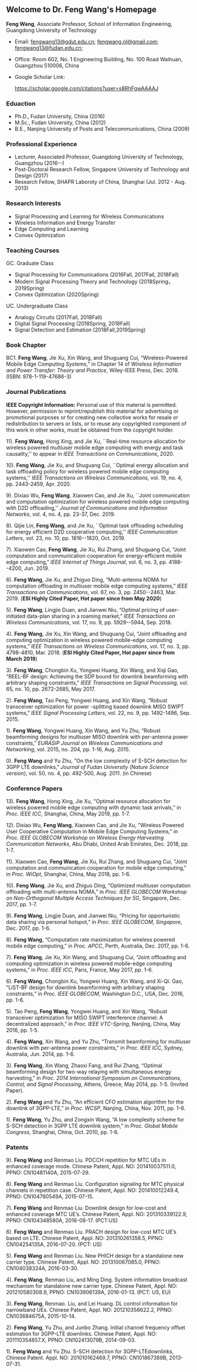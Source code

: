 ## Welcome to Dr. Feng Wang's Homepage

**Feng Wang**, Associate Professor, School of Information Engineering, Guangdong University of Technology

- Email: fengwang13@gdut.edu.cn; fengwang.nl@gmail.com; fengwang13@fudan.edu.cn; 

- Office: Room 602, No. 1 Engineering Building, No. 100 Road Waihuan, Guangzhou 510006, China
- Google Scholar Link: 

  https://scholar.google.com/citations?user=s8RhFgwAAAAJ

### Eduaction ####
- Ph.D.,  Fudan University, China (2016)
- M.Sc.,  Fudan University, China (2012)
- B.E.,   Nanjing University of Posts and Telecommunications, China (2009)

### Professional Experience ###
- Lecturer, Associated Professor, Guangdong University of Technology, Guangzhou (2016--)
- Post-Doctoral Research Fellow, Singapore University of Technology and Design (2017)
- Research Fellow, SHAPR Laboroty of China, Shanghai (Jul. 2012 - Aug. 2013)

### Research Interests
- Signal Processing and Learning for Wireless Communications
- Wireless Information and Energy Transfer
- Edge Computing and Learning
- Convex Opitmization

### Teaching Courses
GC. Graduate Class
- Signal Processing for Communications (2016Fall, 2017Fall, 2018Fall) 
- Modern Signal Processing Theory and Technology (2018Spring，2019Spring)
- Convex Optimization (2020Spring)

UC. Undergraduate Class
- Analogy Circuits (2017Fall, 2018Fall) 
- Digital Signal Processing (2018Spring, 2018Fall)
- Signal Detection and Estimation (2018Fall,2019Spring)


### Book Chapter
BC1. **Feng Wang**, Jie Xu, Xin Wang, and Shuguang Cui, “Wireless-Powered Mobile Edge Computing Systems,” in Chapter 14 of *Wireless Information and Power Transfer: Theory and Practice*, Wiley-IEEE Press, Dec. 2018. (ISBN: 978-1-119-47686-3)

### Journal Publications
**IEEE Copyright Information:** Personal use of this material is permitted. However, permission to reprint/republish this material for advertising or promotional purposes or for creating new collective works for resale or redistribution to servers or lists, or to reuse any copyrighted component of this work in other works, must be obtained from the copyright holder.

11). **Feng Wang**, Hong Xing, and Jie Xu, ``Real-time resource allocation for wireless powered multiuser mobile edge computing with energy and task causality,'' to appear in *IEEE Transactions on Communications*, 2020.

10). **Feng Wang**, Jie Xu, and Shuguang Cui, ``Optimal energy allocation and task offloading policy for wireless powered mobile edge computing systems,'' *IEEE Transactions on Wireless Communications*, vol. 19, no. 4, pp. 2443-2459, Apr. 2020.

9). Dixiao Wu, **Feng Wang**, Xiaowen Cao, and Jie Xu, ``Joint communication and computation optimization for wireless powered mobile edge computing with D2D offloading,'' *Journal of Communications and Information Networks*, vol. 4, no. 4, pp. 23-37, Dec. 2019.

8). Qijie Lin, **Feng Wang**, and Jie Xu, ``Optimal task offloading scheduling for energy efficient D2D cooperative computing,'' *IEEE Communication Letters*, vol. 23, no. 10, pp. 1816--1820, Oct. 2019.

7). Xiaowen Cao, **Feng Wang**, Jie Xu, Rui Zhang, and Shuguang Cui, “Joint computation and communication cooperation
for energy-efficient mobile edge computing,” *IEEE Internet of Things Journal*, vol. 6, no. 3, pp. 4188--4200, Jun. 2019. 

6). **Feng Wang**, Jie Xu, and Zhiguo Ding, “Multi-antenna NOMA for computation offloading in multiuser mobile edge computing systems,”  *IEEE Transactions on Communications*, vol. 67, no. 3, pp. 2450--2463, Mar. 2019. (**ESI Highly Cited Paper, Hot paper since from May 2020**)


5). **Feng Wang**, Lingjie Duan, and Jianwei Niu, “Optimal pricing of user-initiated data-plan sharing in a roaming market,” *IEEE Transactions on Wireless Communications*, vol. 17, no. 9, pp. 5929--5944, Sep. 2018. 

4). **Feng Wang**, Jie Xu, Xin Wang, and Shuguang Cui, “Joint offloading and computing optimization in wireless powered mobile-edge computing systems,” *IEEE Transactions on Wireless Communications*, vol. 17, no. 3, pp. 4798-4810, Mar. 2018. (**ESI Highly Cited Paper, Hot paper since from March 2019**)

3). **Feng Wang**, Chongbin Xu, Yongwei Huang, Xin Wang, and Xiqi Gao, “REEL-BF design: Achieving the SDP bound for downlink beamforming with arbitrary shaping constraints,” *IEEE Transactions on Signal Processing*, vol. 65, no. 10, pp. 2672-2685, May 2017.

2). **Feng Wang**, Tao Peng, Yongwei Huang, and Xin Wang, “Robust transceiver optimization for power -splitting based downlink MISO SWIPT systems,” *IEEE Signal Processing Letters*, vol. 22, no. 9, pp. 1492-1496, Sep. 2015.

1). **Feng Wang**, Yongwei Huang, Xin Wang, and Yu Zhu, “Robust beamforming designs for multiuser MISO downlink with per-antenna power constraints,” *EURASIP Journal on Wireless Communications and Networking*, vol. 2015, no. 204, pp. 1-16, Aug. 2015.

0). **Feng Wang** and Yu Zhu, “On the low complexity of S-SCH detection for 3GPP LTE downlinks,” *Journal of Fudan University (Nature Science version)*, vol. 50, no. 4, pp. 492-500, Aug. 2011. (in Chinese)

### Conference Papers
13). **Feng Wang**, Hong Xing, Jie Xu, "Optimal resource allocation for wireless powered mobile edge computing with dynamic task arrivals,” in *Proc. IEEE ICC*, Shanghai, China, May 2019, pp. 1-7.

12).	Dixiao Wu, **Feng Wang**, Xiaowen Cao, and Jie Xu, "Wireless Powered User Cooperative Computation in Mobile Edge Computing Systems," in *Proc. IEEE GLOBECOM Workshop on Wireless Energy Harvesting Communication Networks*, Abu Dhabi, United Arab Emirates, Dec. 2018, pp. 1-7.

11). Xiaowen Cao, **Feng Wang**, Jie Xu, Rui Zhang, and Shuguang Cui, “Joint computation and communication cooperation for mobile edge computing,” in *Proc. WiOpt*, Shanghai, China, May 2018, pp. 1-6.

10).	**Feng Wang**, Jie Xu, and Zhiguo Ding, “Optimized multiuser computation offloading with multi-antenna NOMA,” in *Proc. IEEE GLOBECOM Workshop on Non-Orthogonal Multiple Access Techniques for 5G*, Singapore, Dec. 2017, pp. 1-7.

9).	**Feng Wang**, Lingjie Duan, and Jianwei Niu, “Pricing for opportunistic data sharing via personal hotspot,” in *Proc. IEEE GLOBECOM, Singapore*, Dec. 2017, pp. 1-6.

8).	**Feng Wang**, “Computation rate maximization for wireless powered mobile edge computing,” in *Proc. APCC*, Perth, Australia, Dec. 2017, pp. 1-6.

7).	**Feng Wang**, Jie Xu, Xin Wang, and Shuguang Cui, “Joint offloading and computing optimization in wireless powered mobile-edge computing systems,” in *Proc. IEEE ICC*, Paris, France, May 2017, pp. 1-6.

6).	**Feng Wang**, Chongbin Xu, Yongwei Huang, Xin Wang, and Xi-Qi. Gao, “LiST-BF design for downlink beamforming with arbitrary shaping constraints,” in *Proc. IEEE GLOBECOM*, Washington D.C., USA, Dec. 2016, pp. 1-6.

5).	Tao Peng, **Feng Wang**, Yongwei Huang, and Xin Wang, “Robust transceiver optimization for MISO SWIPT interference channel: A decentralized approach,” in *Proc. IEEE VTC-Spring*, Nanjing, China, May 2016, pp. 1-5.

4).	**Feng Wang**, Xin Wang, and Yu Zhu, “Transmit beamforming for multiuser downlink with per-antenna power constraints,” in *Proc. IEEE ICC*, Sydney, Australia, Jun. 2014, pp. 1-6. 

3).	**Feng Wang**, Xin Wang, Zhaoxi Fang, and Rui Zhang, “Optimal beamforming design for two-way relaying with simultaneous energy harvesting,” in *Proc. 2014 International Symposium on Communications, Control, and Signal Processing*, Athens, Greece, May 2014, pp. 1-5. (Invited Paper). 

2).	**Feng Wang** and Yu Zhu, “An efficient CFO estimation algorithm for the downlink of 3GPP-LTE,” in *Proc. WCSP*, Nanjing, China, Nov. 2011, pp. 1-6. 

1).	**Feng Wang**, Yu Zhu, and Zongxin Wang, “A low complexity scheme for S-SCH detection in 3GPP LTE downlink system,” in *Proc. Global Mobile Congress*, Shanghai, China, Oct. 2010, pp. 1-6.  

### Patents
9).	**Feng Wang** and Renmao Liu. PDCCH repetition for MTC UEs in enhanced coverage mode. Chinese Patent, Appl. NO: 201410037511.0, PPNO: CN10481140A, 2015-07-29.

8).	**Feng Wang** and Renmao Liu. Configuration signaling for MTC physical channels in repetition case. Chinese Patent, Appl. NO: 201410012249.4, PPNO: CN104780549A, 2015-07-15.

7).	**Feng Wang** and Renmao Liu. Downlink design for low-cost and enhanced coverage MTC UE’s. Chinese Patent, Appl. NO: 201310339122.9, PPNO: CN104348580A, 2016-08-17. (PCT:US)

6).	**Feng Wang** and Renmao Liu. PRACH design for low-cost MTC UE’s based on LTE. Chinese Patent, Appl. NO: 201310261358.5, PPNO: CN104254135A, 2016-07-20. (PCT: US)

5).	**Feng Wang** and Renmao Liu. New PHICH design for a standalone new carrier type. Chinese Patent, Appl. NO: 201310067085.0, PPNO: CN104038324A, 2016-03-30.

4).	**Feng Wang**, Renmao Liu, and Ming Ding. System information broadcast mechanism for standalone new carrier type. Chinese Patent, Appl. NO: 201210580308.9, PPNO: CN103906139A, 2016-01-13. (PCT: US, EU)

3). **Feng Wang**, Renmao. Liu, and Lei Huang. DL control information for narrowband UEs. Chinese Patent, Appl. NO: 201210358622.2, PPNO: CN103684675A, 2015-10-14.

2).	**Feng Wang**, Yu Zhu, and Junbo Zhang. Initial channel frequency offset estimation for 3GPP-LTE downlinks. Chinese Patent, Appl. NO: 201110354857.X, PPNO: CN102413079B, 2014-09-03. 

1).	**Feng Wang** and Yu Zhu. S-SCH detection for 3GPP-LTEdownlinks, Chinese Patent. Appl. NO: 201010162469.7, PPNO: CN101867389B, 2013-07-31.

